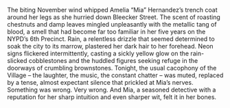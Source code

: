 The biting November wind whipped Amelia “Mia” Hernandez’s trench coat around her legs as she hurried down Bleecker Street.  The scent of roasting chestnuts and damp leaves mingled unpleasantly with the metallic tang of blood, a smell that had become far too familiar in her five years on the NYPD’s 6th Precinct.  Rain, a relentless drizzle that seemed determined to soak the city to its marrow, plastered her dark hair to her forehead.  Neon signs flickered intermittently, casting a sickly yellow glow on the rain-slicked cobblestones and the huddled figures seeking refuge in the doorways of crumbling brownstones. Tonight, the usual cacophony of the Village – the laughter, the music, the constant chatter – was muted, replaced by a tense, almost expectant silence that prickled at Mia’s nerves.  Something was wrong.  Very wrong.  And Mia, a seasoned detective with a reputation for her sharp intuition and even sharper wit, felt it in her bones.

